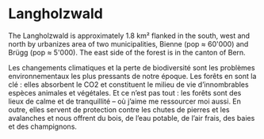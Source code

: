 # Langholzwald

The Langholzwald is approximately 1.8 km² flanked in the south, west and north by urbanizes area of two municipalities, Bienne (pop $\approx$ 60'000) and Brügg (pop $\approx$ 5'000). The east side of the forest is  in the canton of Bern.  

Les changements climatiques et la perte de biodiversité sont les problèmes environnementaux les plus pressants de notre époque. Les forêts en sont la clé : elles absorbent
le CO2 et constituent le milieu de vie d’innombrables espèces animales et végétales. Et ce n’est pas tout : les forêts sont des lieux de calme et de tranquillité – où j’aime me ­ressourcer moi aussi. En outre, elles servent de protection contre les chutes de pierres et les avalanches et nous offrent du bois, de l’eau potable, de l’air frais, des baies et des champignons.